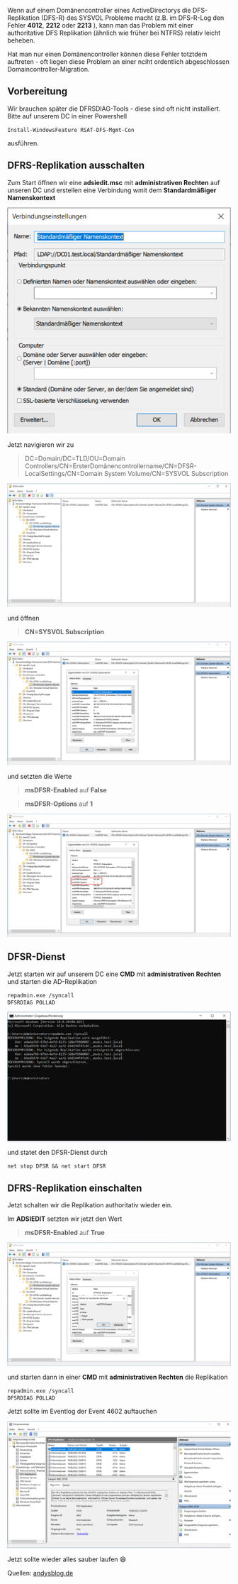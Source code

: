 Wenn auf einem Domänencontroller eines ActiveDirectorys die DFS-Replikation (DFS-R) des SYSVOL Probleme macht (z.B. im DFS-R-Log den Fehler **4012**, **2212** oder **2213** ), kann man das Problem mit einer authoritative DFS Replikation (ähnlich wie früher bei NTFRS)  relativ leicht beheben.

Hat man nur einen Domänencontroller können diese Fehler totztdem auftreten - oft liegen diese Problem an einer nciht ordentlich abgeschlossen Domaincontroller-Migration.


## Vorbereitung

Wir brauchen später die DFRSDIAG-Tools - diese sind oft nicht installiert. Bitte auf unserem DC in einer Powershell

```console
Install-WindowsFeature RSAT-DFS-Mgmt-Con
```
ausführen.

## DFRS-Replikation ausschalten

Zum Start öffnen wir eine **adsiedit.msc** mit **administrativen Rechten** auf unseren DC und erstellen eine Verbindung wmit dem **Standardmäßiger Namenskontext**

![ADSIEDIT-Standardmaessiger-Namenskontext](https://github.com/friedlandreas/Guides/blob/66a839258dd1689485b73b1e08da986a65321c82/images/ADSIEDIT-Standardmaessiger-Namenskontext.png)

Jetzt navigieren wir zu 

> DC=Domain/DC=TLD/OU=Domain Controllers/CN=ErsterDomänencontrollername/CN=DFSR-LocalSettings/CN=Domain System Volume/CN=SYSVOL Subscription


![ADSIEDIT-SYSVOL-Subscription](https://github.com/friedlandreas/Guides/blob/f20a584906f63daf2aa996e059191628ea72e58a/images/ADSIEDIT-SYSVOL-Subscription-01.png)

und öffnen 
> **CN=SYSVOL Subscription** 

![ADSIEDIT-SYSVOL-Subscription-Settings](https://github.com/friedlandreas/Guides/blob/c63162fb5d23f4aca15ca20a6e3c73d92507d732/images/ADSIEDIT-SYSVOL-Subscription-02.png)

und setzten die Werte

> **msDFSR-Enabled** auf **False**

> **msDFSR-Options** auf **1**

![ADSIEDIT-SYSVOL-Subscription-msDFSR-Settings-primary-DC](https://github.com/friedlandreas/Guides/blob/d3c909ed1feb5998d235fca921377a858d65ea83/images/ADSIEDIT-SYSVOL-Subscription-03.png)


## DFSR-Dienst

Jetzt starten wir auf unserem DC eine **CMD** mit **administrativen Rechten** und starten die AD-Replikation 

```console
repadmin.exe /syncall
DFSRDIAG POLLAD
```

![repadmin-syncall](https://github.com/friedlandreas/Guides/blob/6290887e804acc22e392eff15011ea8d24c4af6f/images/repadmin-syncall.png)

und statet den DFSR-Dienst durch

```console
net stop DFSR && net start DFSR
```

## DFRS-Replikation einschalten

Jetzt schalten wir die Replikation authoritativ wieder ein.

Im **ADSIEDIT** setzten wir jetzt den Wert

> **msDFSR-Enabled** auf **True**

![ADSIEDIT-SYSVOL-Subscription-msDFSR-Settings-primary-DC-enable](https://github.com/friedlandreas/Guides/blob/49d6cae56a06a7c107a4707e4a24575168080ab5/images/ADSIEDIT-SYSVOL-Subscription-05.png)

und starten dann in einer **CMD** mit **administrativen Rechten** die Replikation

```console
repadmin.exe /syncall
DFSRDIAG POLLAD
```

Jetzt sollte im Eventlog der Event 4602 auftauchen

![DFRS-Eventlog](https://github.com/friedlandreas/Guides/blob/d49d9001be389e60c7fb4311c0ef9e0e526bb262/images/Eventlog-DFSR-4602.png)

Jetzt sollte wieder alles sauber laufen 😄

Quellen: [andysblog.de](https://www.andysblog.de/windows-fehler-4012-dfsr-bei-nur-einem-domaenencontroller)



